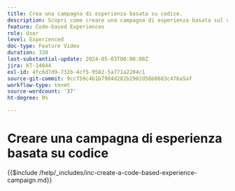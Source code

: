 ```yaml
---
title: Crea una campagna di esperienza basata su codice.
description: Scopri come creare una campagna di esperienza basata sul codice per scalare la personalizzazione con il supporto di metodi di implementazione lato server, basati su API o basati su SDK per l’integrazione perfetta con gli ambienti di sviluppo.
feature: Code-based Experiences
role: User
level: Experienced
doc-type: Feature Video
duration: 338
last-substantial-update: 2024-05-03T00:00:00Z
jira: KT-14044
exl-id: 4fc6d7d9-732b-4cf5-9582-5a771a2204c1
source-git-commit: 9cc759c4b1b7984d282b2902d56b8683c476a5af
workflow-type: tm+mt
source-wordcount: '37'
ht-degree: 0%

---
```


# Creare una campagna di esperienza basata su codice

{{$include /help/_includes/inc-create-a-code-based-experience-campaign.md}}
